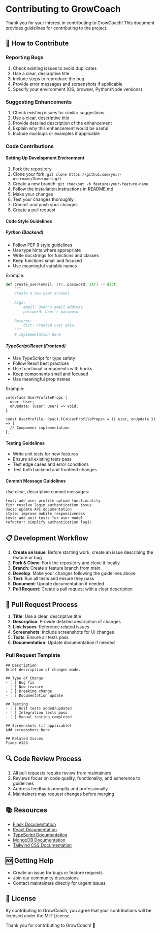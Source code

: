 # Contributing to GrowCoach

Thank you for your interest in contributing to GrowCoach! This document provides guidelines for contributing to the project.

## 🤝 How to Contribute

### Reporting Bugs
1. Check existing issues to avoid duplicates
2. Use a clear, descriptive title
3. Include steps to reproduce the bug
4. Provide error messages and screenshots if applicable
5. Specify your environment (OS, browser, Python/Node versions)

### Suggesting Enhancements
1. Check existing issues for similar suggestions
2. Use a clear, descriptive title
3. Provide detailed description of the enhancement
4. Explain why this enhancement would be useful
5. Include mockups or examples if applicable

### Code Contributions

#### Setting Up Development Environment
1. Fork the repository
2. Clone your fork: `git clone https://github.com/your-username/Growcoach.git`
3. Create a new branch: `git checkout -b feature/your-feature-name`
4. Follow the installation instructions in README.md
5. Make your changes
6. Test your changes thoroughly
7. Commit and push your changes
8. Create a pull request

#### Code Style Guidelines

##### Python (Backend)
- Follow PEP 8 style guidelines
- Use type hints where appropriate
- Write docstrings for functions and classes
- Keep functions small and focused
- Use meaningful variable names

Example:
```python
def create_user(email: str, password: str) -> dict:
    """
    Create a new user account.
    
    Args:
        email: User's email address
        password: User's password
        
    Returns:
        dict: Created user data
    """
    # Implementation here
```

##### TypeScript/React (Frontend)
- Use TypeScript for type safety
- Follow React best practices
- Use functional components with hooks
- Keep components small and focused
- Use meaningful prop names

Example:
```tsx
interface UserProfileProps {
  user: User;
  onUpdate: (user: User) => void;
}

const UserProfile: React.FC<UserProfileProps> = ({ user, onUpdate }) => {
  // Component implementation
};
```

#### Testing Guidelines
- Write unit tests for new features
- Ensure all existing tests pass
- Test edge cases and error conditions
- Test both backend and frontend changes

#### Commit Message Guidelines
Use clear, descriptive commit messages:

```
feat: add user profile upload functionality
fix: resolve login authentication issue
docs: update API documentation
style: improve mobile responsiveness
test: add unit tests for user model
refactor: simplify authentication logic
```

## 📋 Development Workflow

1. **Create an Issue**: Before starting work, create an issue describing the feature or bug
2. **Fork & Clone**: Fork the repository and clone it locally
3. **Branch**: Create a feature branch from main
4. **Develop**: Make your changes following the guidelines above
5. **Test**: Run all tests and ensure they pass
6. **Document**: Update documentation if needed
7. **Pull Request**: Create a pull request with a clear description

## 🚀 Pull Request Process

1. **Title**: Use a clear, descriptive title
2. **Description**: Provide detailed description of changes
3. **Link Issues**: Reference related issues
4. **Screenshots**: Include screenshots for UI changes
5. **Tests**: Ensure all tests pass
6. **Documentation**: Update documentation if needed

### Pull Request Template
```
## Description
Brief description of changes made.

## Type of Change
- [ ] Bug fix
- [ ] New feature
- [ ] Breaking change
- [ ] Documentation update

## Testing
- [ ] Unit tests added/updated
- [ ] Integration tests pass
- [ ] Manual testing completed

## Screenshots (if applicable)
Add screenshots here

## Related Issues
Fixes #123
```

## 🔍 Code Review Process

1. All pull requests require review from maintainers
2. Reviews focus on code quality, functionality, and adherence to guidelines
3. Address feedback promptly and professionally
4. Maintainers may request changes before merging

## 📚 Resources

- [Flask Documentation](https://flask.palletsprojects.com/)
- [React Documentation](https://reactjs.org/docs/)
- [TypeScript Documentation](https://www.typescriptlang.org/docs/)
- [MongoDB Documentation](https://docs.mongodb.com/)
- [Tailwind CSS Documentation](https://tailwindcss.com/docs)

## 🆘 Getting Help

- Create an issue for bugs or feature requests
- Join our community discussions
- Contact maintainers directly for urgent issues

## 📝 License

By contributing to GrowCoach, you agree that your contributions will be licensed under the MIT License.

Thank you for contributing to GrowCoach! 🎉
